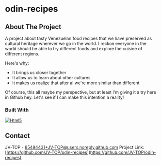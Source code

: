 # odin-recipes
<!-- Thank you for checking out this project!! This will be the first project that I upload into Github, and also the first project by following "The Odin Project". 
Hope you enjoy!-->
<a name="Odin Recipes"></a>

<!-- ABOUT THE PROJECT -->
## About The Project

A project about tasty Venezuelan food recipes that we have preserved as cultural heritage wherever we go in the world. I reckon everyone in the world should be able to try different foods and explore the cuisine of different regions.

Here's why:
- It brings us closer together
- It allow us to learn about other cultures 
- It makes us realize that after al we're more similar than different

Of course, this all maybe my perspective, but at least I'm giving it a try here in Github hey. Let's see if I can make this intention a reality!

<!-- Languages used -->
### Built With

[![Html5][Html5]][Html5]

<!-- CONTACT -->
## Contact
JV-TOP - 85484431+JV-TOP@users.noreply.github.com
Project Link: [https://github.com/JV-TOP/odin-recipes](https://github.com/JV-TOP/odin-recipes)


<!-- MARKDOWN LINKS & IMAGES -->
[Html5]: https://img.shields.io/badge/-HTML5-red